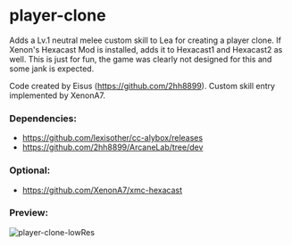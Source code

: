 # player-clone
Adds a Lv.1 neutral melee custom skill to Lea for creating a player clone. If Xenon's Hexacast Mod is installed, adds it to Hexacast1 and Hexacast2 as well.
This is just for fun, the game was clearly not designed for this and some jank is expected.

Code created by Eisus (https://github.com/2hh8899). Custom skill entry implemented by XenonA7.

### Dependencies:
  * https://github.com/lexisother/cc-alybox/releases
  * https://github.com/2hh8899/ArcaneLab/tree/dev

### Optional:
  * https://github.com/XenonA7/xmc-hexacast

### Preview:
![player-clone-lowRes](https://github.com/user-attachments/assets/c3b91bd3-83c3-425b-b803-d255d0f589ba)
